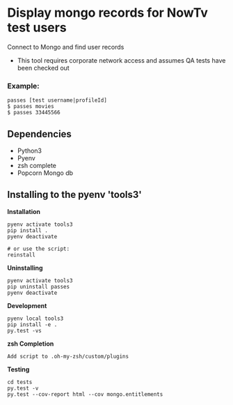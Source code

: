 # Display mongo records for NowTv test users
Connect to Mongo and find user records
 - This tool requires corporate network access and assumes QA tests have been checked out 
### Example:

```
passes [test username|profileId]
$ passes movies
$ passes 33445566
```

## Dependencies

- Python3
- Pyenv
- zsh complete
- Popcorn Mongo db 

## Installing to the pyenv 'tools3'

**Installation**

```
pyenv activate tools3
pip install .
pyenv deactivate

# or use the script:
reinstall
```

**Uninstalling**

```
pyenv activate tools3
pip uninstall passes
pyenv deactivate
```

**Development**

```
pyenv local tools3
pip install -e .
py.test -vs
```

**zsh Completion**

```
Add script to .oh-my-zsh/custom/plugins
```

**Testing**
```
cd tests
py.test -v
py.test --cov-report html --cov mongo.entitlements
```
